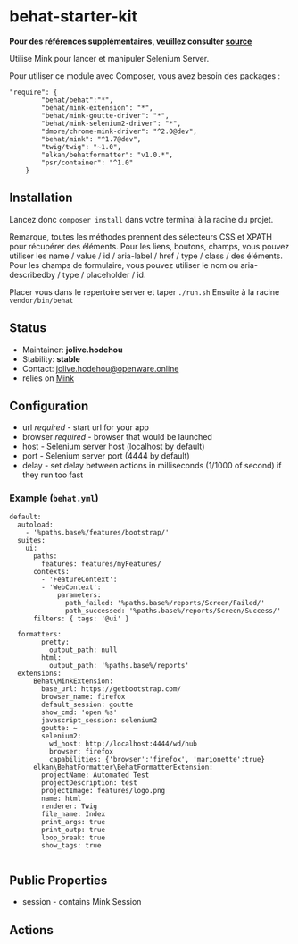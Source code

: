 # behat-starter-kit
**Pour des références supplémentaires, veuillez consulter [source](https://gitlab.com/openware/automatisation-des-tests/-/edit/developer/features/bootstrap/WebContext.php)**

Utilise Mink pour lancer et manipuler Selenium Server.

<div class="alert alert-info">
Pour utiliser ce module avec Composer, vous avez besoin des packages :

```
"require": {
        "behat/behat":"*",
        "behat/mink-extension": "*",
        "behat/mink-goutte-driver": "*",
        "behat/mink-selenium2-driver": "*",
        "dmore/chrome-mink-driver": "^2.0@dev",
        "behat/mink": "^1.7@dev",
        "twig/twig": "~1.0",
        "elkan/behatformatter": "v1.0.*",
        "psr/container": "^1.0"
    }
```
</div>

## Installation 

Lancez donc `composer install` dans votre terminal à la racine du projet.

Remarque, toutes les méthodes prennent des sélecteurs CSS et XPATH pour récupérer des éléments.
Pour les liens, boutons, champs, vous pouvez utiliser les name / value / id  / aria-label / href / type / class /   des éléments.
Pour les champs de formulaire, vous pouvez utiliser le nom ou aria-describedby / type / placeholder / id.


Placer vous dans le repertoire server et taper `./run.sh`
Ensuite à la racine `vendor/bin/behat`

## Status

* Maintainer: **jolive.hodehou**
* Stability: **stable**
* Contact: jolive.hodehou@openware.online
* relies on [Mink](http://mink.behat.org)

## Configuration

* url *required* - start url for your app
* browser *required* - browser that would be launched
* host  - Selenium server host (localhost by default)
* port - Selenium server port (4444 by default)
* delay - set delay between actions in milliseconds (1/1000 of second) if they run too fast

### Example (`behat.yml`)

```
default:
  autoload:
    - '%paths.base%/features/bootstrap/'
  suites:
    ui:
      paths:
        features: features/myFeatures/
      contexts:
        - 'FeatureContext':
        - 'WebContext':
            parameters:
              path_failed: '%paths.base%/reports/Screen/Failed/'
              path_successed: '%paths.base%/reports/Screen/Success/'
      filters: { tags: '@ui' }

  formatters:
        pretty:
          output_path: null
        html:
          output_path: '%paths.base%/reports'
  extensions:
      Behat\MinkExtension:
        base_url: https://getbootstrap.com/
        browser_name: firefox
        default_session: goutte
        show_cmd: 'open %s'
        javascript_session: selenium2
        goutte: ~
        selenium2:
          wd_host: http://localhost:4444/wd/hub
          browser: firefox
          capabilities: {'browser':'firefox', 'marionette':true}
      elkan\BehatFormatter\BehatFormatterExtension:
        projectName: Automated Test
        projectDescription: test
        projectImage: features/logo.png
        name: html
        renderer: Twig
        file_name: Index
        print_args: true
        print_outp: true
        loop_break: true
        show_tags: true


```
             
## Public Properties

* session - contains Mink Session

## Actions





